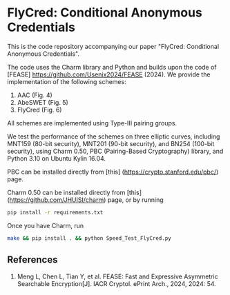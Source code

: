 # FlyCred: Conditional Anonymous Credentials

This is the code repository accompanying our paper "FlyCred: Conditional Anonymous Credentials".

The code uses the Charm library and Python and builds upon the code of [FEASE] https://github.com/Usenix2024/FEASE (2024). We provide the implementation of the following schemes:

1. AAC (Fig. 4)
2. AbeSWET (Fig. 5)
3. FlyCred (Fig. 6)

All schemes are implemented using Type-III pairing groups. 

We test the performance of the schemes on three elliptic curves, including MNT159 (80-bit security), MNT201 (90-bit security), and BN254 (100-bit security), using Charm 0.50, PBC (Pairing-Based Cryptography) library, and Python 3.10 on Ubuntu Kylin 16.04.

PBC can be installed directly from [this] (https://crypto.stanford.edu/pbc/) page. 

Charm 0.50 can be installed directly from [this] (https://github.com/JHUISI/charm) page, or by running

```sh
pip install -r requirements.txt
```
Once you have Charm, run
```sh
make && pip install . && python Speed_Test_FlyCred.py
```
## References
1. Meng L, Chen L, Tian Y, et al. FEASE: Fast and Expressive Asymmetric Searchable Encryption[J]. IACR Cryptol. ePrint Arch., 2024, 2024: 54.
